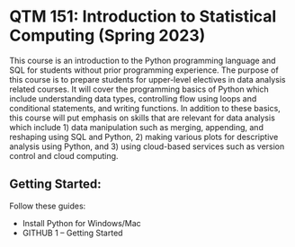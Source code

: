 # QTM 151: Introduction to Statistical Computing (Spring 2023)

This course is an introduction to the Python programming language and SQL for students without prior programming experience. The purpose of this course is to prepare students for upper-level electives in data analysis related courses. It will cover the programming basics of Python which include understanding data types, controlling flow using loops and conditional statements, and writing functions. In addition to these basics, this course will put emphasis on skills that are relevant for data analysis which include 1) data manipulation such as merging, appending, and reshaping using SQL and Python, 2) making various plots for descriptive analysis using Python, and 3) using cloud-based services such as version control and cloud computing.

## Getting Started:

Follow these guides:

- Install Python for Windows/Mac 
- GITHUB 1 – Getting Started
